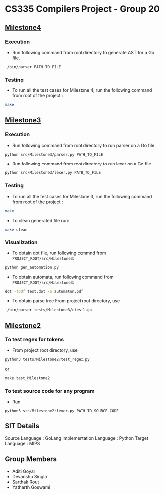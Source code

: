# CS335 Compilers Project - Group 20

## [Milestone4](src/Milestone4/)

### Execution
- Run following command from root directory to generate AST for a Go file.
```bash
./bin/parser PATH_TO_FILE
```

### Testing
- To run all the test cases for Milestone 4, run the following command from root of the project : 
```bash
make 
```

## [Milestone3](src/Milestone3/)

### Execution
- Run following command from root directory to run parser on a Go file.
```bash
python src/Milestone3/parser.py PATH_TO_FILE
```

- Run following command from root directory to run lexer on a Go file.
```bash
python src/Milestone3/lexer.py PATH_TO_FILE
```

### Testing
- To run all the test cases for Milestone 3, run the following command from root of the project : 
```bash
make 
```

- To clean generated file run:
```bash
make clean
```

### Visualization
- To obtain dot file, run following commnd from `PROJECT_ROOT/src/Milestone3`:
```bash
python gen_automation.py
```

- To obtain automata, run following command from `PROJECT_ROOT/src/Milestone3`:
```bash
dot -Tpdf test.dot -o automaton.pdf
```

- To obtain parse tree From project root directory, use
```bash
./bin/parser tests/Milestone3/ctest1.go
```

## [Milestone2](src/Milestone2)

### To test regex for tokens
- From project root directory, use 
```python
python3 tests/Milestone2/test_regex.py 
```
or 

```python
make test_Milestone2
```
### To test source code for any program

- Run
```python
python3 src/Milestone2/lexer.py PATH-TO-SOURCE-CODE
```

## SIT Details

Source Language : GoLang
Implementation Language : Python
Target Language : MIPS

## Group Members
- Aditi Goyal
- Devanshu Singla
- Sarthak Rout
- Yatharth Goswami
